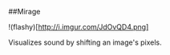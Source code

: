 ##Mirage

!(flashy)[http://i.imgur.com/JdOvQD4.png]

Visualizes sound by shifting an image's pixels.
